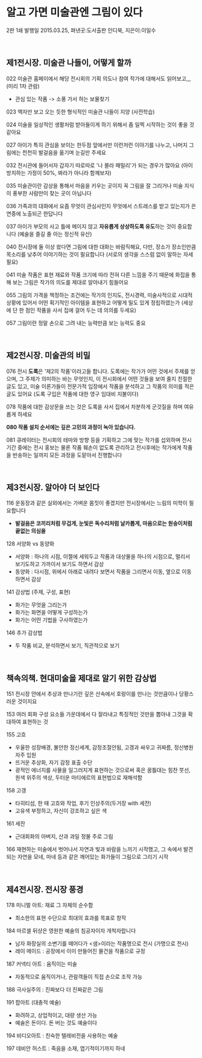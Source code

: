# 알고 가면 미술관엔 그림이 있다

2판 1쇄 발행일 2015.03.25, 펴낸곳:도서출판 인디북, 지은이:이일수

<br>
 

## **제1전시장. 미술관 나들이, 어떻게 할까**

022 미술관 홈페이에서 해당 전시회의 기획 의도나 참여 작가에 대해서도 읽어보고,,, (미리 1차 관람)
- 관심 있는 작품 -> 소풍 가서 하는 보물찾기

023 액자만 보고 오는 듯한 형식적인 미술관 나들이 지양 (사전학습)

024 미술을 일상적인 생활처럼 받아들이게 하기 위해서 좀 일찍 시작하는 것이 좋을 것 같아요

027 아이가 특히 관심을 보이는 한두점 앞에서만 이런저런 이야기를 나누고, 나머지 그림에는 천천히 발걸음을 옮기며 눈길만 주세요

032 전시관에 들어서자 갑자기 따로따로 '나 몰라 패밀리'가 되는 경우가 많아요 (아이 방치하는 가정이 50%, 봐라가 아니라 함께보자)

035 미술관이란 감상을 통해서 마음을 키우는 곳이지 꼭 그림을 잘 그리거나 미술 지식이 풍부한 사람만이 찾는 곳이 아닙니다

036 가족과의 대화에서 요즘 무엇이 관심사인지 무엇에서 스트레스를 받고 있는지가 은연중에 노출되곤 한답니다

037 아이가 부모의 사고 틀에 메이지 않고 **자유롭게 상상하도록 유도**하는 것이 중요합니다 (예술을 즐길 줄 아는 정신적 유산)

040 전시장에 둘 이상 왔다면 그림에 대한 대화는 바람직해요, 다만, 장소가 장소인만큼 목소리를 낮추어 이야기하는 것이 필요합니다 (서로의 생각을 스스럼 없이 말하는 자세 필요)

041 미술 작품은 표현 재료와 작품 크기에 따라 전혀 다른 느낌을 주기 때문에 화집을 통해 보는 그림은 작가의 의도를 제대로 알아내기 힘들어요

055 그림의 가격을 책정하는 조건에는 작가의 인지도, 전시경력, 미술사적으로 시대적 상황에 있어서 어떤 획기적인 아이템을 표현하고 어떻게 밀도 있게 정립하였는가 (세상에 단 한 점인 작품을 사서 집에 걸어 두는 데 의의를 두세요)

057 그림이란 정말 손으로 그려 내는 능력만큼 보는 능력도 중요

<br>
 
 
## **제2전시장. 미술관의 비밀**

076 전시 **도록**은 '제2의 작품'이라고들 합니다. 도록에는 작가가 어떤 것에서 주제를 얻으며, 그 주제가 의미하는 바는 무엇인지, 이 전시회에서 어떤 것들을 보여 줄지 친절한 글도 있고, 미술 이론가들이 전문가적 입장에서 작품을 분석하고 그 작품의 의미를 적은 글도 있어요 (도록 구입은 작품에 대한 영구 임대비 지불이다)

078 작품에 대한 감상문을 쓰는 것은 도록을 사서 집에서 차분하게 군것질을 하며 여유롭게 하세요

**080 작품 설치 순서에는 깊은 고민의 과정이 녹아 있습니다.**

081 큐레이터는 전시회의 테마와 방향 등을 기획하고 그에 맞는 작가를 섭외하며 전시 기간 중에는 전시 홍보는 물론 작품 훼손이 없도록 관리하고 전시후에는 작가에게 작품을 반송하는 일까지 모든 과정을 도맡아서 진행합니다

<br>
 
 
## **제3전시장. 알아야 더 보인다**

116 운동장과 같은 실외에서는 가벼운 몸짓이 좋겠지만 전시장에서는 느림의 미학이 필요합니다
- **발걸음은 코끼리처럼 무겁게, 눈빛은 독수리처럼 날카롭게, 마음으로는 원숭이처럼 끝없는 의심을**

128 서양화 vs 동양화
- 서양화 : 하나의 시점, 이젤에 세워두고 작품과 대상물을 하나의 시점으로, 멀리서 보기도하고 가까이서 보기도 하면서 감상
- 동양화 : 다시점, 위에서 아래로 내려다 보면서 작품을 그리면서 이동, 옆으로 이동하면서 감상

141 감상법 (주제, 구성, 표현)
- 화가는 무엇을 그리는가
- 화가는 화면을 어떻게 구성하는가
- 화가는 어떤 기법을 구사하였는가

146 추가 감상법
- 두 작품 비교, 분석하면서 보기, 직관적으로 보기

<br>
 
 
## **책속의책. 현대미술을 제대로 알기 위한 감상법**

151 전시장 안에서 추상과 만나기란 깊은 산속에서 호랑이를 만나는 것만큼이나 당황스러운 것이지요

153 여러 회화 구성 요소들 가운데에서 다 잘라내고 특징적인 것만을 뽑아내 그것을 확대하여 표현하는 것

155 고흐 
- 우울한 성장배경, 불안한 정신세계, 감정조절안됨, 고갱과 싸우고 귀짜름, 정신병원 자주 입원
- 뜨거운 추상화, 자기 감정 표출 수단
- 광적인 에너지를 사물을 일그러지게 표현하는 것으로써 혹은 꿈틀대는 힘찬 붓선, 원색 위주의 색상, 두터운 마티에르의 표현법으로 재해석함

158 고갱
- 타히티섬, 한 때 고흐와 작업, 후기 인상주의(두거장 with 세잔)
- 고유색 부정하고, 자신이 강조하고 싶은 색

161 세잔
- 근대회화의 아버지, 산과 과일 정물 주로 그림

166 재현하는 미술에서 벗어나서 자연과 빛과 바람을 느끼기 시작했고, 그 속에서 발견되는 자연을 모네, 마네 등과 같은 깨어있는 화가들이 그림으로 그리기 시작

<br>
 
 
## **제4전시장. 전시장 풍경**

178 미니멀 아트: 재료 그 자체의 순수함
- 최소한의 표현 수단으로 최대의 효과를 목표로 창작

184 마르셀 뒤샹은 영원한 예술의 침공자이자 개척자랍니다
- 남자 화장실의 소변기를 떼어다가 <샘>이라는 작품명으로 전시 (가명으로 전시)
- 레이 메이드 : 공장에서 이미 만들어진 물건을 작품으로 규정

187 커넥티 아트 : 움직이는 미술
- 자동적으로 움직이거나, 관람객들이 직접 손으로 조작 가능

188 극사실주의 : 진짜보다 더 진짜같은 그림

191 팝아트 (대충적 예술)
- 화려하고, 상업적이고, 대량 생산 가능
- 예술은 돈이다. 돈 버는 것도 예술이다

194 비디오아트 : 친숙한 텔레비전을 사용하는 예술

197 데비안 허스트 : 죽음을 소재, 엽기적이기까지 하네